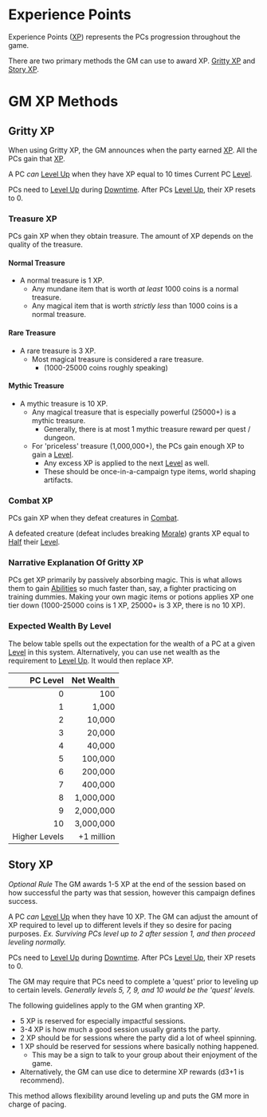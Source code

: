 # Experience Points

Experience Points ([XP](Experience%20Points.md)) represents the PCs progression throughout the game.

There are two primary methods the GM can use to award XP. [Gritty XP](Experience%20Points.md#Gritty%20XP) and [Story XP](Experience%20Points.md#Story%20XP).

# GM XP Methods

## Gritty XP

When using Gritty XP, the GM announces when the party earned [XP](Experience%20Points.md). All the PCs gain that [XP](Experience%20Points.md).

A PC *can* [Level Up](Level.md#Level%20Up) when they have XP equal to 10 times Current PC [Level](Level.md).

PCs need to [Level Up](Level.md#Level%20Up) during [Downtime](Level.md#Downtime). After PCs [Level Up](Level.md#Level%20Up), their XP resets to 0.

### Treasure XP

PCs gain XP when they obtain treasure. The amount of XP depends on the quality of the treasure.

#### Normal Treasure

- A normal treasure is 1 XP.
	- Any mundane item that is worth *at least* 1000 coins is a normal treasure.
	- Any magical item that is worth *strictly less* than 1000 coins is a normal treasure.

#### Rare Treasure

- A rare treasure is 3 XP.
	- Most magical treasure is considered a rare treasure.
		- (1000-25000 coins roughly speaking)

#### Mythic Treasure

- A mythic treasure is 10 XP.
	- Any magical treasure that is especially powerful (25000+) is a mythic treasure.
		- Generally, there is at most 1 mythic treasure reward per quest / dungeon.
	- For 'priceless' treasure (1,000,000+), the PCs gain enough XP to gain a [Level](Level.md).
		- Any excess XP is applied to the next [Level](Level.md) as well.
		- These should be once-in-a-campaign type items, world shaping artifacts.

### Combat XP

PCs gain XP when they defeat creatures in [Combat](../../Game%20Procedures/Combat/Combat.md).

A defeated creature (defeat includes breaking [Morale](../../Game%20Procedures/Social%20Systems/Morale%20System.md)) grants XP equal to [Half](../../Game%20Procedures/Core%20Procedures/Half.md) their [Level](Level.md).

### Narrative Explanation Of Gritty XP

PCs get XP primarily by passively absorbing magic. This is what allows them to gain [Abilities](../Abilities/Ability%20Scores.md) so much faster than, say, a fighter practicing on training dummies. Making your own magic items or potions applies XP one tier down (1000-25000 coins is 1 XP, 25000+ is 3 XP, there is no 10 XP).

### Expected Wealth By Level

The below table spells out the expectation for the wealth of a PC at a given [Level](Level.md) in this system. Alternatively, you can use net wealth as the requirement to [Level Up](Level.md#Level%20Up). It would then replace XP.

|      PC Level | Net Wealth |
| ------------: | ---------: |
|             0 |        100 |
|             1 |      1,000 |
|             2 |     10,000 |
|             3 |     20,000 |
|             4 |     40,000 |
|             5 |    100,000 |
|             6 |    200,000 |
|             7 |    400,000 |
|             8 |  1,000,000 |
|             9 |  2,000,000 |
|            10 |  3,000,000 |
| Higher Levels | +1 million |

## Story XP

*Optional Rule*
The GM awards 1-5 XP at the end of the session based on how successful the party was that session, however this campaign defines success.

A PC *can* [Level Up](Level.md#Level%20Up) when they have 10 XP. The GM can adjust the amount of XP required to level up to different levels if they so desire for pacing purposes.
*Ex. Surviving PCs level up to 2 after session 1, and then proceed leveling normally.*

PCs need to [Level Up](Level.md#Level%20Up) during [Downtime](Level.md#Downtime). After PCs [Level Up](Level.md#Level%20Up), their XP resets to 0.

The GM may require that PCs need to complete a 'quest' prior to leveling up to certain levels.
*Generally levels 5, 7, 9, and 10 would be the 'quest' levels.*

The following guidelines apply to the GM when granting XP.

- 5 XP is reserved for especially impactful sessions.
- 3-4 XP is how much a good session usually grants the party.
- 2 XP should be for sessions where the party did a lot of wheel spinning.
- 1 XP should be reserved for sessions where basically nothing happened.
	- This may be a sign to talk to your group about their enjoyment of the game.
- Alternatively, the GM can use dice to determine XP rewards (d3+1 is recommend).

This method allows flexibility around leveling up and puts the GM more in charge of pacing.
